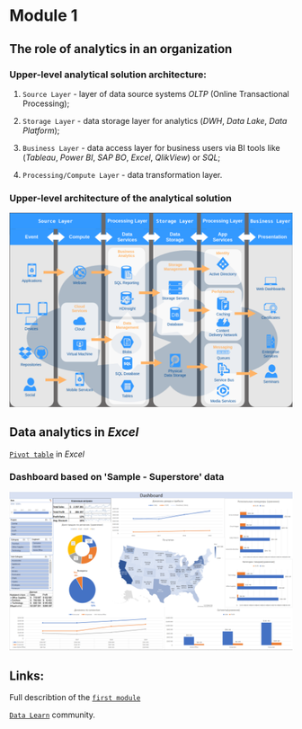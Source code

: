 # Module 1

## The role of analytics in an organization

### Upper-level analytical solution architecture:

1. `Source Layer` - layer of data source systems _OLTP_ (Online Transactional Processing);

2. `Storage Layer` - data storage layer for analytics (_DWH_, _Data Lake_, _Data Platform_);

3. `Business Layer` - data access layer for business users via BI tools like (_Tableau_, _Power BI_, _SAP BO_, _Excel_, _QlikView_) or _SQL_;

4. `Processing/Compute Layer` - data transformation layer.

###  Upper-level architecture of the analytical solution

![Architecture](https://github.com/Vainane/DE-101/blob/main/Module%201/Layers%20-%20Structure.png)
  
## Data analytics in _Excel_

[`Pivot table`](https://github.com/Vainane/DE-101/blob/main/Module%201/Sample%20-%20Superstore%20-%20Dashboard.xlsx) in _Excel_

### Dashboard based on 'Sample - Superstore' data

![Dashboard](https://github.com/Vainane/DE-101/blob/main/Module%201/Dashboard.png)

## Links:

Full describtion of the [`first module`](https://github.com/Data-Learn/data-engineering/blob/master/DE-101%20Modules/Module01/DE%20-%20101%20Lab%201.1/readme.md)

[`Data Learn`](https://github.com/Data-Learn) community.
